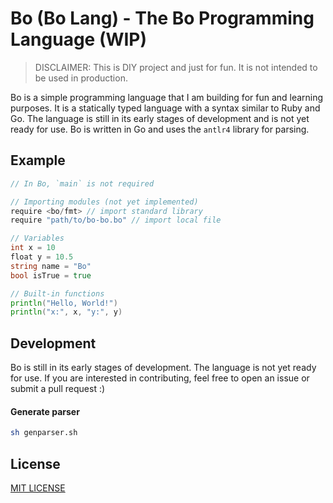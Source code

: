 # Bo (Bo Lang) - The Bo Programming Language (WIP)

> DISCLAIMER: This is DIY project and just for fun. It is not intended to be used in production.

Bo is a simple programming language that I am building for fun and learning purposes. It is a statically typed language with a syntax similar to Ruby and Go. The language is still in its early stages of development and is not yet ready for use. Bo is written in Go and uses the `antlr4` library for parsing.

## Example

```go
// In Bo, `main` is not required

// Importing modules (not yet implemented)
require <bo/fmt> // import standard library
require "path/to/bo-bo.bo" // import local file

// Variables
int x = 10
float y = 10.5
string name = "Bo"
bool isTrue = true

// Built-in functions
println("Hello, World!")
println("x:", x, "y:", y)
```

## Development

Bo is still in its early stages of development. The language is not yet ready for use. If you are interested in contributing, feel free to open an issue or submit a pull request :)

#### Generate parser

```bash
sh genparser.sh
```

## License

[MIT LICENSE](LICENSE)
